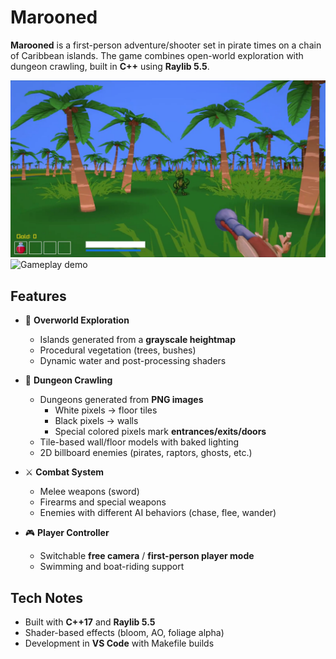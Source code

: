 # Marooned  

**Marooned** is a first-person adventure/shooter set in pirate times on a chain of Caribbean islands. The game combines open-world exploration with dungeon crawling, built in **C++** using **Raylib 5.5**. 

![Gameplay Screenshot](assets/screenshots/dinoFrame.png)
![Gameplay demo](assets/screenhots/demo.gif)

## Features  

- 🌴 **Overworld Exploration**  
  - Islands generated from a **grayscale heightmap**  
  - Procedural vegetation (trees, bushes)  
  - Dynamic water and post-processing shaders  

- 🏰 **Dungeon Crawling**  
  - Dungeons generated from **PNG images**  
    - White pixels → floor tiles  
    - Black pixels → walls  
    - Special colored pixels mark **entrances/exits/doors**  
  - Tile-based wall/floor models with baked lighting  
  - 2D billboard enemies (pirates, raptors, ghosts, etc.)  

- ⚔️ **Combat System**  
  - Melee weapons (sword)  
  - Firearms and special weapons 
  - Enemies with different AI behaviors (chase, flee, wander)  

- 🎮 **Player Controller**  
  - Switchable **free camera** / **first-person player mode**  
  - Swimming and boat-riding support  

## Tech Notes  

- Built with **C++17** and **Raylib 5.5**  
- Shader-based effects (bloom, AO, foliage alpha)  
- Development in **VS Code** with Makefile builds  

